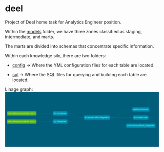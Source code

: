# deel
Project of Deel home task for Analytics Engineer position.

Within the [models](/models/) folder, we have three zones classified as staging, intermediate, and marts.

The marts are divided into schemas that concentrate specific information.

Within each knowledge silo, there are two folders:
  
  - [config](/models/staging/config/) ->  Where the YML configuration files for each table are located. 
 
  - [sql](/models/staging/sql/) -> Where the SQL files for querying and building each table are located.

Linage graph:
![alt text](deel_dbt_project/dbt-dag.png)